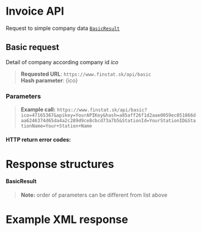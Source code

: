# Invoice API
Request to simple company data [`BasicResult`](#BasicResult)

## Basic request
Detail of company according company id *ico*
> **Requested URL**: ```https://www.finstat.sk/api/basic```<br />
> **Hash parameter**: {ico}

### Parameters
[](../../../common/parameters/detail-en.md ':include')

[](../../../common/parameters/parameters-en.md ':include')

> **Example call:** ```https://www.finstat.sk/api/basic?ico=47165367&apikey=YourAPIKey&hash=a85aff26f1d2aae0059ec051866daa6246374d65da4a2c289d9ce8cbcd73a7b5&StationId=YourStationID&StationName=Your+Station+Name```

#### HTTP return error codes:
[](../../../common/http/errorcodes-en-detail.md ':include')

[](../../../common/http/errorcodes-en.md ':include')

# Response structures
#### BasicResult
[](../../../common/responses/basic-en.md ':include')

> **Note:** order of parameters can be different from list above

# Example XML response
[](../../../common/examples/invoice.md ':include')

[](../../../common/texts/anonymized-en.md ':include')

[](../../../common/examples/detail-an.md ':include')
